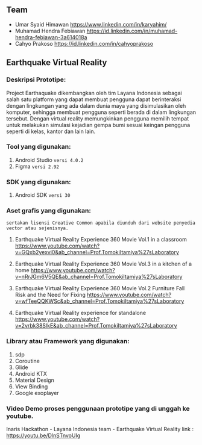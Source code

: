 
## Team 

- Umar Syaid Himawan 
https://www.linkedin.com/in/karyahim/
- Muhamad Hendra Febiawan 
https://id.linkedin.com/in/muhamad-hendra-febiawan-3a614018a
- Cahyo Prakoso 
https://id.linkedin.com/in/cahyoprakoso


## Earthquake Virtual Reality
### Deskripsi Prototipe:

  Project Earthaquake dikembangkan oleh tim Layana Indonesia sebagai salah satu platform yang dapat membuat pengguna dapat berinteraksi dengan lingkungan yang ada dalam dunia maya yang disimulasikan oleh komputer, sehingga membuat pengguna seperti berada di dalam lingkungan tersebut. Dengan virtual reality memungkinkan pengguna memilih tempat untuk melakukan simulasi kejadian gempa bumi sesuai keingan pengguna seperti di kelas, kantor dan lain lain.

### Tool yang digunakan:
  1. Android Studio `versi 4.0.2`
  2. Figma `versi 2.92`

### SDK yang digunakan:
  1. Android SDK `versi 30`

### Aset grafis yang digunakan:
`sertakan lisensi Creative Common apabila diunduh dari website penyedia vector atau sejenisnya.`
  
  1. Earthquake Virtual Reality Experience 360 Movie Vol.1 in a classroom
     https://www.youtube.com/watch?v=GQxb2yexvi0&ab_channel=Prof.TomokiItamiya%27sLaboratory

  2. Earthquake Virtual Reality Experience 360 Movie Vol.3 in a kitchen of a home
     https://www.youtube.com/watch?v=nRrJGm6V5QE&ab_channel=Prof.TomokiItamiya%27sLaboratory

  3. Earthquake Virtual Reality Experience 360 Movie Vol.2 Furniture Fall Risk and the Need for Fixing
    https://www.youtube.com/watch?v=wfTeeQQKWSc&ab_channel=Prof.TomokiItamiya%27sLaboratory
 
  4. Earthquake Virtual Reality experience for standalone 
     https://www.youtube.com/watch?v=2vrbk38SlkE&ab_channel=Prof.TomokiItamiya%27sLaboratory

### Library atau Framework yang digunakan:
  1. sdp
  2. Coroutine
  3. Glide
  4. Android KTX
  5. Material Design
  6. View Binding
  7. Google exoplayer

### Video Demo proses penggunaan prototipe yang di unggah ke youtube.
  Inaris Hackathon - Layana Indonesia team - Earthquake Virtual Reality
  link : https://youtu.be/DlnSTnvoUIg
